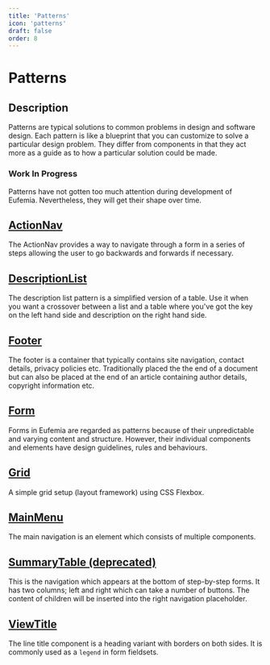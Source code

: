 ```yaml
---
title: 'Patterns'
icon: 'patterns'
draft: false
order: 8
---
```


# Patterns

## Description

Patterns are typical solutions to common problems in design and software design.
Each pattern is like a blueprint that you can customize to solve a particular design problem.
They differ from components in that they act more as a guide as to how a particular solution could be made.

### Work In Progress

Patterns have not gotten too much attention during development of Eufemia. Nevertheless, they will get their shape over time.

## [ActionNav](/uilib/patterns/action-nav)

The ActionNav provides a way to navigate through a form in a series of steps allowing the user to go backwards and forwards if necessary.

## [DescriptionList](/uilib/patterns/description-list)

The description list pattern is a simplified version of a table. Use it when you want a crossover between a list and a table where you've got the key on the left hand side and description on the right hand side.

<!-- ## [FieldsetDescription (deprecated)](/uilib/patterns/fieldset-description) -->

## [Footer](/uilib/patterns/footer)

The footer is a container that typically contains site navigation, contact details, privacy policies etc.
Traditionally placed the the end of a document but can also be placed at the end of an article containing author details, copyright information etc.

<!-- ## [FormSummaryPage (deprecated)](/uilib/patterns/form-summary) -->

## [Form](/uilib/patterns/form)

Forms in Eufemia are regarded as patterns because of their unpredictable and varying content and structure. However, their individual components and elements have design guidelines, rules and behaviours.

## [Grid](/uilib/patterns/grid)

A simple grid setup (layout framework) using CSS Flexbox.

## [MainMenu](/uilib/patterns/main-menu)

The main navigation is an element which consists of multiple components.

<!-- ## [RangeSlider (deprecated)](/uilib/patterns/range-slider) -->

## [SummaryTable (deprecated)](/uilib/patterns/summary-table)

This is the navigation which appears at the bottom of step-by-step forms. It has two columns; left and right which can take a number of buttons. The content of children will be inserted into the right navigation placeholder.

## [ViewTitle](/uilib/patterns/view-title)

The line title component is a heading variant with borders on both sides. It is commonly used as a `legend` in form fieldsets.
